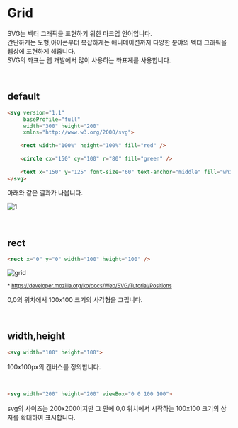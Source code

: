 # Grid

SVG는 벡터 그래픽을 표현하기 위한 마크업 언어입니다. <br>
간단하게는 도형,아이콘부터 복잡하게는 애니메이션까지 다양한 분야의 벡터 그래픽을 <br>
웹상에 표현하게 해줍니다. <br>
SVG의 좌표는 웹 개발에서 많이 사용하는 좌표계를 사용합니다.

<br>

## default
```html
<svg version="1.1"
     baseProfile="full"
     width="300" height="200"
     xmlns="http://www.w3.org/2000/svg">
	
	<rect width="100%" height="100%" fill="red" />	
	
	<circle cx="150" cy="100" r="80" fill="green" />
	
	<text x="150" y="125" font-size="60" text-anchor="middle" fill="white">SVG</text>
</svg>
```

아래와 같은 결과가 나옵니다.

![1](https://user-images.githubusercontent.com/7742074/117831401-7b256000-b2af-11eb-8aaa-a303efa8a44a.gif)

<br>

## rect

```html
<rect x="0" y="0" width="100" height="100" />
```

![grid](https://developer.mozilla.org/@api/deki/files/78/=Canvas_default_grid.png)

<sub>* https://developer.mozilla.org/ko/docs/Web/SVG/Tutorial/Positions </sub>


0,0의 위치에서 100x100 크기의 사각형을 그립니다.

<br>

## width,height

```html
<svg width="100" height="100">
```

100x100px의 캔버스를 정의합니다.

<br>

```html
<svg width="200" height="200" viewBox="0 0 100 100">
```

svg의 사이즈는 200x200이지만 그 안에 0,0 위치에서 시작하는
100x100 크기의 상자를 확대하여 표시합니다.